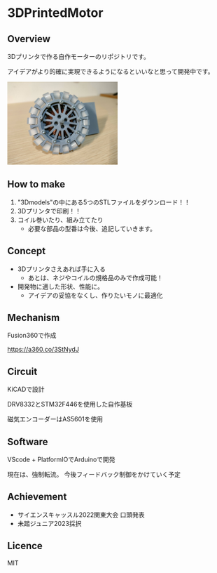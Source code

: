 # 3DPrintedMotor

## Overview
3Dプリンタで作る自作モーターのリポジトリです。

アイデアがより的確に実現できるようになるといいなと思って開発中です。

<img src="https://github.com/Jun-robot/3DPrintedMotor/blob/main/readme.jpg" width="50%">

## How to make
1. "3Dmodels"の中にある5つのSTLファイルをダウンロード！！
1. 3Dプリンタで印刷！！
1. コイル巻いたり、組み立てたり
   - 必要な部品の型番は今後、追記していきます。

## Concept
- 3Dプリンタさえあれば手に入る
  - あとは、ネジやコイルの規格品のみで作成可能！
- 開発物に適した形状、性能に。
  - アイデアの妥協をなくし、作りたいモノに最適化

## Mechanism
Fusion360で作成

https://a360.co/3StNydJ

## Circuit
KiCADで設計

DRV8332とSTM32F446を使用した自作基板

磁気エンコーダーはAS5601を使用

## Software
VScode + PlatformIOでArduinoで開発

現在は、強制転流。
今後フィードバック制御をかけていく予定

## Achievement
- サイエンスキャッスル2022関東大会 口頭発表
- 未踏ジュニア2023採択

## Licence
MIT
